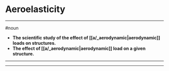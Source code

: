 # Aeroelasticity
---
#noun
- **The scientific study of the effect of [[a/_aerodynamic|aerodynamic]] loads on structures.**
- **The effect of [[a/_aerodynamic|aerodynamic]] load on a given structure.**
---
---
